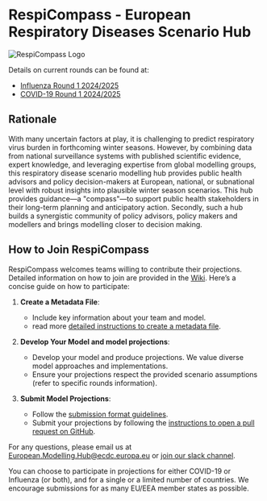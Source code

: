 # RespiCompass - European Respiratory Diseases Scenario Hub
![RespiCompass Logo](https://github.com/european-modelling-hubs/RespiCompass/blob/main/respicompass_logo.png)

Details on current rounds can be found at: 
- [Influenza Round 1 2024/2025](https://github.com/european-modelling-hubs/RespiCompass/blob/main/round1_2425_influenza.md)
- [COVID-19 Round 1 2024/2025](https://github.com/european-modelling-hubs/RespiCompass/blob/main/round1_2425_covid.md)


## Rationale 
With many uncertain factors at play, it is challenging to predict respiratory virus burden in forthcoming winter seasons. However, by combining data from national surveillance systems with published scientific evidence, expert knowledge, and leveraging expertise from global modelling groups, this respiratory disease scenario modelling hub provides public health advisors and policy decision-makers at European, national, or subnational level with robust insights into plausible winter season scenarios. This hub provides guidance—a "compass"—to support public health stakeholders in their long-term planning and anticipatory action. Secondly, such a hub builds a synergistic community of policy advisors, policy makers and modellers and brings modelling closer to decision making.

## How to Join RespiCompass
RespiCompass welcomes teams willing to contribute their projections. Detailed information on how to join are provided in the [Wiki](https://github.com/european-modelling-hubs/RespiCompass/wiki). Here’s a concise guide on how to participate:

1. **Create a Metadata File**:
   - Include key information about your team and model.
   - read more [detailed instructions to create a metadata file](https://github.com/european-modelling-hubs/RespiCompass/wiki/Metadata).

2. **Develop Your Model and model projections**:
   - Develop your model and produce projections. We value diverse model approaches and implementations.
   - Ensure your projections respect the provided scenario assumptions (refer to specific rounds information).

3. **Submit Model Projections**:
   - Follow the [submission format guidelines](https://github.com/european-modelling-hubs/RespiCompass/wiki/Submission-format).
   - Submit your projections by following the [instructions to open a pull request on GitHub](https://github.com/european-modelling-hubs/RespiCompass/wiki/Submitting-using-GitHub-Website).

For any questions, please email us at [European.Modelling.Hub@ecdc.europa.eu](mailto:European.Modelling.Hub@ecdc.europa.eu) or [join our slack channel](https://join.slack.com/...).

You can choose to participate in projections for either COVID-19 or Influenza (or both), and for a single or a limited number of countries. We encourage submissions for as many EU/EEA member states as possible.



